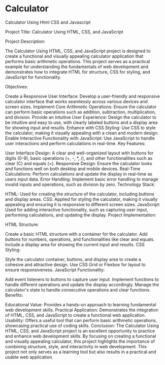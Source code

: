 # Calculator
Calculator Using Html CSS and Javascript

Project Title: Calculator Using HTML, CSS, and JavaScript

Project Description:

The Calculator Using HTML, CSS, and JavaScript project is designed to create a functional and visually appealing calculator application that performs basic arithmetic operations. This project serves as a practical example for understanding the fundamentals of web development and demonstrates how to integrate HTML for structure, CSS for styling, and JavaScript for functionality.

Objectives:

Create a Responsive User Interface: Develop a user-friendly and responsive calculator interface that works seamlessly across various devices and screen sizes.
Implement Core Arithmetic Operations: Ensure the calculator can perform basic operations such as addition, subtraction, multiplication, and division.
Provide an Intuitive User Experience: Design the calculator to be intuitive and easy to use, with clearly labeled buttons and a display area for showing input and results.
Enhance with CSS Styling: Use CSS to style the calculator, making it visually appealing with a clean and modern design.
Enable Interactive Functionality with JavaScript: Use JavaScript to handle user interactions and perform calculations in real-time.
Key Features:

User Interface Design: A clear and well-organized layout with buttons for digits (0-9), basic operations (+, -, *, /), and other functionalities such as clear (C) and equals (=).
Responsive Design: Ensure the calculator looks and functions well on both desktop and mobile devices.
Real-Time Calculations: Perform calculations and update the display in real-time as users input data.
Error Handling: Implement basic error handling to manage invalid inputs and operations, such as division by zero.
Technology Stack:

HTML: Used for creating the structure of the calculator, including buttons and display areas.
CSS: Applied for styling the calculator, making it visually appealing and ensuring it is responsive to different screen sizes.
JavaScript: Used for adding interactive functionality, such as capturing user input, performing calculations, and updating the display.
Project Implementation:

HTML Structure:

Create a basic HTML structure with a container for the calculator.
Add buttons for numbers, operations, and functionalities like clear and equals.
Include a display area for showing the current input and results.
CSS Styling:

Style the calculator container, buttons, and display area to create a cohesive and attractive design.
Use CSS Grid or Flexbox for layout to ensure responsiveness.
JavaScript Functionality:

Add event listeners to buttons to capture user input.
Implement functions to handle different operations and update the display accordingly.
Manage the calculator's state to handle consecutive operations and clear functions.
Benefits:

Educational Value: Provides a hands-on approach to learning fundamental web development skills.
Practical Application: Demonstrates the integration of HTML, CSS, and JavaScript to create a functional web application.
Usability: Offers a useful tool that can perform basic arithmetic operations, showcasing practical use of coding skills.
Conclusion:
The Calculator Using HTML, CSS, and JavaScript project is an excellent opportunity to practice and enhance web development skills. By focusing on creating a functional and visually appealing calculator, this project highlights the importance of combining structure, style, and interactivity in web development. This project not only serves as a learning tool but also results in a practical and usable web application.
